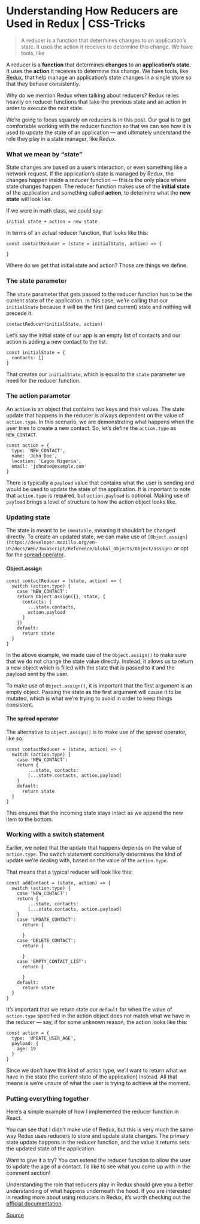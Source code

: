 # Understanding How Reducers are Used in Redux | CSS-Tricks

> A reducer is a function that determines changes to an application’s state. It uses the action it receives to determine this change. We have tools, like

A reducer is a **function** that determines **changes** to an **application’s state.** It uses the **action** it receives to determine this change. We have tools, like [Redux](https://redux.js.org/), that help manage an application’s state changes in a single store so that they behave consistently.

Why do we mention Redux when talking about reducers? Redux relies heavily on reducer functions that take the previous state and an action in order to execute the next state.

We’re going to focus squarely on reducers is in this post. Our goal is to get comfortable working with the reducer function so that we can see how it is used to update the state of an application — and ultimately understand the role they play in a state manager, like Redux.

### What we mean by “state”

State changes are based on a user’s interaction, or even something like a network request. If the application’s state is managed by Redux, the changes happen inside a reducer function — this is the only place where state changes happen. The reducer function makes use of the **initial state** of the application and something called **action**, to determine what the **new state** will look like.

If we were in math class, we could say:

    initial state + action = new state

In terms of an actual reducer function, that looks like this:

    const contactReducer = (state = initialState, action) => {

    }

Where do we get that initial state and action? Those are things we define.

### The state parameter

The `state` parameter that gets passed to the reducer function has to be the current state of the application. In this case, we’re calling that our `initialState` because it will be the first (and current) state and nothing will precede it.

    contactReducer(initialState, action)

Let’s say the initial state of our app is an empty list of contacts and our action is adding a new contact to the list.

    const initialState = {
      contacts: []
    }

That creates our `initialState`, which is equal to the `state` parameter we need for the reducer function.

### The action parameter

An `action` is an object that contains two keys and their values. The state update that happens in the reducer is always dependent on the value of `action.type`. In this scenario, we are demonstrating what happens when the user tries to create a new contact. So, let’s define the `action.type` as `NEW_CONTACT`.

    const action = {
      type: 'NEW_CONTACT',
      name: 'John Doe',
      location: 'Lagos Nigeria',
      email: 'johndoe@example.com'
    }

There is typically a `payload` value that contains what the user is sending and would be used to update the state of the application. It is important to note that `action.type` is required, but `action.payload` is optional. Making use of `payload` brings a level of structure to how the action object looks like.

### Updating state

The state is meant to be `immutable`, meaning it shouldn’t be changed directly. To create an updated state, we can make use of `[Object.assign](https://developer.mozilla.org/en-US/docs/Web/JavaScript/Reference/Global_Objects/Object/assign)` or opt for the [spread operator](https://developer.mozilla.org/en-US/docs/Web/JavaScript/Reference/Operators/Spread_syntax).

#### Object.assign

    const contactReducer = (state, action) => {
      switch (action.type) {
        case 'NEW_CONTACT':
        return Object.assign({}, state, {
          contacts: [
            ...state.contacts,
            action.payload
          ]
        })
        default:
          return state
      }
    }

In the above example, we made use of the `Object.assign()` to make sure that we do not change the state value directly. Instead, it allows us to return a new object which is filled with the state that is passed to it and the payload sent by the user.

To make use of `Object.assign()`, it is important that the first argument is an empty object. Passing the state as the first argument will cause it to be mutated, which is what we’re trying to avoid in order to keep things consistent.

#### The spread operator

The alternative to `object.assign()` is to make use of the spread operator, like so:

    const contactReducer = (state, action) => {
      switch (action.type) {
        case 'NEW_CONTACT':
        return {
            ...state, contacts:
            [...state.contacts, action.payload]
        }
        default:
          return state
      }
    }

This ensures that the incoming state stays intact as we append the new item to the bottom.

### Working with a switch statement

Earlier, we noted that the update that happens depends on the value of `action.type`. The switch statement conditionally determines the kind of update we’re dealing with, based on the value of the `action.type`.

That means that a typical reducer will look like this:

    const addContact = (state, action) => {
      switch (action.type) {
        case 'NEW_CONTACT':
        return {
            ...state, contacts:
            [...state.contacts, action.payload]
        }
        case 'UPDATE_CONTACT':
          return {

          }
        case 'DELETE_CONTACT':
          return {

          }
        case 'EMPTY_CONTACT_LIST':
          return {

          }
        default:
          return state
      }
    }

It’s important that we return state our `default` for when the value of `action.type` specified in the action object does not match what we have in the reducer — say, if for some unknown reason, the action looks like this:

    const action = {
      type: 'UPDATE_USER_AGE',
      payload: {
        age: 19
      }
    }

Since we don’t have this kind of action type, we’ll want to return what we have in the state (the current state of the application) instead. All that means is we’re unsure of what the user is trying to achieve at the moment.

### Putting everything together

Here’s a simple example of how I implemented the reducer function in React.

You can see that I didn’t make use of Redux, but this is very much the same way Redux uses reducers to store and update state changes. The primary state update happens in the reducer function, and the value it returns sets the updated state of the application.

Want to give it a try? You can extend the reducer function to allow the user to update the age of a contact. I’d like to see what you come up with in the comment section!

Understanding the role that reducers play in Redux should give you a better understanding of what happens underneath the hood. If you are interested in reading more about using reducers in Redux, it’s worth checking out the [official documentation](https://redux.js.org/basics/reducers).

[Source](https://css-tricks.com/understanding-how-reducers-are-used-in-redux/)
